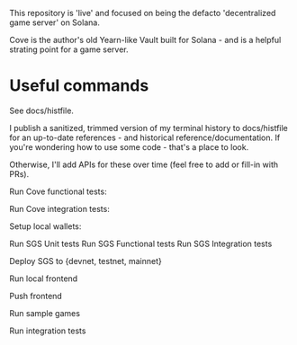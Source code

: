 This repository is 'live' and focused on being the defacto 'decentralized game server' on Solana.

Cove is the author's old Yearn-like Vault built for Solana - and is a helpful strating point for
a game server.

# Useful commands
See docs/histfile.

I publish a sanitized, trimmed version of my terminal history to docs/histfile for an up-to-date
references - and historical reference/documentation. If you're wondering how to use some code -
that's a place to look.

Otherwise, I'll add APIs for these over time (feel free to add or fill-in with PRs).

Run Cove functional tests:

Run Cove integration tests:

Setup local wallets:

Run SGS Unit tests
Run SGS Functional tests
Run SGS Integration tests

Deploy SGS to {devnet, testnet, mainnet}

Run local frontend

Push frontend

Run sample games

Run integration tests

